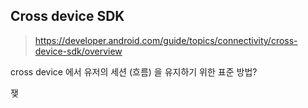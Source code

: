 

## Cross device SDK

> https://developer.android.com/guide/topics/connectivity/cross-device-sdk/overview

cross device 에서 유저의 세션 (흐름) 을 유지하기 위한 표준 방법?

쟂
<!--stackedit_data:
eyJoaXN0b3J5IjpbMTMwMjExMjY1MiwtNzQwMjg1NjkwXX0=
-->